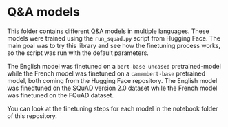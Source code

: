 # Q&A models

This folder contains different Q&A models in multiple languages. These models were trained using the `run_squad.py` script from Hugging Face. The main goal was to try this library and see how the finetuning process works, so the script was run with the default parameters. 

The English model was finetuned on a `bert-base-uncased` pretrained-model while the French model was finetuned on a `camembert-base` pretrained model, both coming from the Hugging Face repository. The English model was finedtuned on the SQuAD version 2.0 dataset while the French model was finetuned on the FQuAD dataset.

You can look at the finetuning steps for each model in the notebook folder of this repository.
